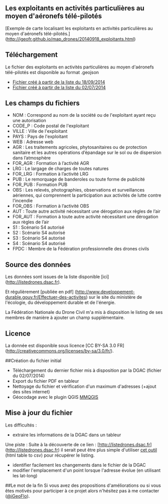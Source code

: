 ## Les exploitants en activités particulières au moyen d'aéronefs télé-pilotés

[Exemple de carte localisant les exploitants en activités particulières au moyen d'aéronefs télé-pilotés.] (http://igeofr.github.io/map_drones/20140918_exploitants.html)

## Téléchargement
Le fichier des exploitants en activités particulières au moyen d'aéronefs télé-pilotés est disponible au format .geojson 

- [Fichier créé à partir de la liste du 18/09/2014](https://github.com/igeofr/igeofr.github.io/blob/master/map_drones/20140918_exploitants.geojson)
- [Fichier créé à partir de la liste du 02/07/2014](https://github.com/igeofr/igeofr.github.io/blob/master/map_drones/20140702_exploitants.geojson)

## Les champs du fichiers

- NOM : Correspond au nom de la société ou de l'exploitant ayant reçu une autorisation
- CODE_P : Code postal de l'exploitant
- VILLE : Ville de l'exploitant
- PAYS : Pays de l'exploitant
- WEB : Adresse web
- AGR : Les traitements agricoles, phytosanitaires ou de protection sanitaire et les autres opérations d’épandage
sur le sol ou de dispersion dans l’atmosphère
- FOR_AGR : Formation à l’activité AGR
- LRG : Le largage de charges de toutes natures
- FOR_LRG : Formation à l’activité LRG
- PUB : Le remorquage de banderoles ou toute forme de publicité
- FOR_PUB : Formation PUB
- OBS : Les relevés, photographies, observations et surveillances aériennes, qui comprennent la participation aux
activités de lutte contre l’incendie
- FOR_OBS : Formation à l’activité OBS
- AUT : Toute autre activité nécessitant une dérogation aux règles de l’air
- FOR_AUT : Formation à toute autre activité nécessitant une dérogation aux règles de l’air
- S1 : Scénario S4 autorisé
- S2 : Scénario S4 autorisé
- S3 : Scénario S4 autorisé
- S4 : Scénario S4 autorisé
- FPDC : Membre de la Fédération professionnelle des drones civils 

## Source des données
Les données sont issues de la liste disponible [ici] (http://listedrones.dsac.fr).

Et régulièrement [publiée en pdf] (http://www.developpement-durable.gouv.fr/Effectuer-des-activites) sur le site du ministère de l'écologie, du développement durable et de l'énergie. 

La Fédération Nationale du Drone Civil m'a mis à disposition le listing de ses membres de manière à ajouter un champ supplémentaire.

## Licence
La donnée est disponible sous licence [CC BY-SA 3.0 FR]
(http://creativecommons.org/licenses/by-sa/3.0/fr/).

##Création du fichier initial 

- Téléchargement du dernier fichier mis à disposition par la DGAC (fichier du 02/07/2014)
- Export du fichier PDF en tableur  
- Nettoyage du fichier et vérification d'un maximum d'adresses (+ajout des sites internet)
- Géocodage avec le plugin QGIS [MMQGIS](http://michaelminn.com/linux/mmqgis/)

## Mise à jour du fichier
Les difficultés :
- extraire les informations de la DGAC dans un tableur

Une piste : Suite à la découverte de ce lien : [http://listedrones.dsac.fr] (http://listedrones.dsac.fr) il serait peut être plus simple d'utiliser [cet outil](http://www.convertcsv.com/html-table-to-csv.htm) (html table to csv) pour récupérer le listing.  
- identifier facilement les changements dans le fichier de la DGAC
- modifier l'emplacement d'un point lorsque l'adresse évolue (en utilisant les lat-long)





##Le mot de la fin
Si vous avez des propositions d'améliorations ou si vous êtes motivés pour participer à ce projet alors n'hésitez pas à me contacter ([@iGeoFlo](https://twitter.com/iGeoFlo)).
